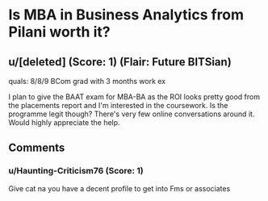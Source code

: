 # Is MBA in Business Analytics from Pilani worth it?
## u/[deleted] (Score: 1) (Flair: Future BITSian)
quals: 8/8/9
BCom grad with 3 months work ex

I plan to give the BAAT exam for MBA-BA as the ROI looks pretty good from the placements report and I'm interested in the coursework. Is the programme legit though? There's very few online conversations around it. Would highly appreciate the help.


## Comments

### u/Haunting-Criticism76 (Score: 1)
Give cat na you have a decent profile to get into Fms or associates




